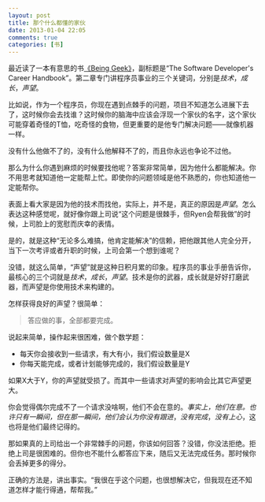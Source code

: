 ```yaml
---
layout: post
title: 那个什么都懂的家伙
date: 2013-01-04 22:05
comments: true
categories: [书]
---
```

最近读了一本有意思的书[《Being Geek》](http://book.douban.com/subject/4892841/)，副标题是“The Software Developer's Career Handbook”。第二章专门讲程序员事业的三个关键词，分别是*技术*，*成长*，*声望*。

比如说，作为一个程序员，你现在遇到点棘手的问题，项目不知道怎么进展下去了，这时候你会去找谁？这时候你的脑海中应该会浮现一个家伙的名字，这个家伙可能穿着奇怪的T恤，吃奇怪的食物，但更重要的是他专门解决问题——就像机器一样。

没有什么他做不了的，没有什么他解释不了的，而且你永远也争论不过他。

那么为什么你遇到麻烦的时候要找他呢？答案非常简单，因为他什么都能解决。你不用思考就知道他一定能帮上忙。即使你的问题领域是他不熟悉的，你也知道他一定能帮你。

表面上看大家是因为他的技术而找他，实际上，并不是，真正的原因是*声望*。怎么表达这种感觉呢，就好像你跟上司说“这个问题是很棘手，但Ryen会帮我做”的时候，上司脸上的宽慰而庆幸的表情。

是的，就是这种“无论多么难搞，他肯定能解决”的信赖，把他跟其他人完全分开，当下一次考评或者升职的时候，上司会第一个想到谁呢？

没错，就这么简单，“声望”就是这种日积月累的印象。程序员的事业手册告诉你，最核心的三个词就是*技术*，*成长*，*声望*。技术是你的武器，成长就是好好打磨武器，而声望是你使用技术来构建的。

怎样获得良好的声望？很简单：
 
> 答应做的事，全部都要完成。

说起来简单，操作起来很困难，做个数学题：

* 每天你会接收到一些请求，有大有小，我们假设数量是X
* 你每天能完成，或者计划能够完成的，我们假设数量是Y

如果X大于Y，你的声望就受损了。而其中一些请求对声望的影响会比其它声望更大。

你会觉得偶尔完成不了一个请求没啥啊，他们不会在意的。*事实上，他们在意。*也许只有一瞬间，但在那一瞬间，他们会认为你*没有跟进*，*没有完成*，*没有上心*，这也将是他们最终记得的。

那如果真的上司给出一个非常棘手的问题，你该如何回答？没错，你没法拒绝。拒绝上司是很困难的。但你也不能什么都答应下来，随后又无法完成任务。那时候你会丢掉更多的得分。

正确的方法是，讲出事实。“我很在乎这个问题，也很想解决它，但我现在还不知道怎样才能行得通，帮帮我。”
